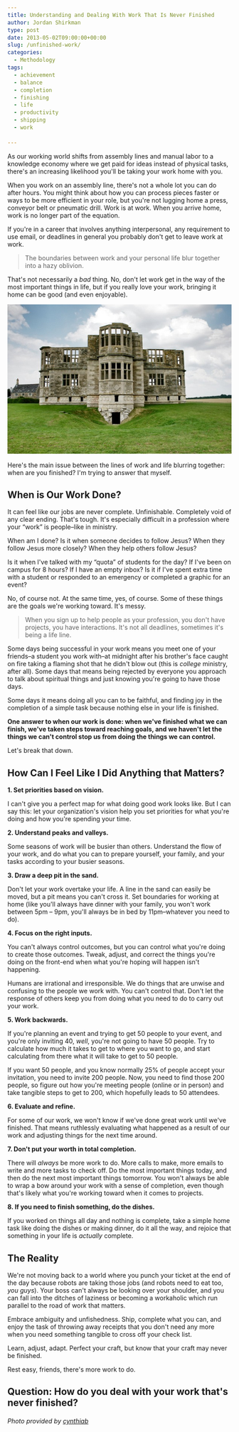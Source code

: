 ```yaml
---
title: Understanding and Dealing With Work That Is Never Finished
author: Jordan Shirkman
type: post
date: 2013-05-02T09:00:00+00:00
slug: /unfinished-work/
categories:
  - Methodology
tags:
  - achievement
  - balance
  - completion
  - finishing
  - life
  - productivity
  - shipping
  - work

---
```

As our working world shifts from assembly lines and manual labor to a knowledge economy where we get paid for ideas instead of physical tasks, there's an increasing likelihood you'll be taking your work home with you.

When you work on an assembly line, there's not a whole lot you can do after hours. You might think about how you can process pieces faster or ways to be more efficient in your role, but you're not lugging home a press, conveyor belt or pneumatic drill. Work is at work. When you arrive home, work is no longer part of the equation.

If you're in a career that involves anything interpersonal, any requirement to use email, or deadlines in general you probably don't get to leave work at work.

> The boundaries between work and your personal life blur together into a hazy oblivion.

That's not necessarily a _bad_ thing. No, don't let work get in the way of the most important things in life, but if you really love your work, bringing it home can be good (and even enjoyable).

[![Image](/static/images/unfinished-building.jpeg)](https://jshirk.com/blog/unfinished-work)

Here's the main issue between the lines of work and life blurring together: when are you finished? I'm trying to answer that myself.

## When is Our Work Done?

It can feel like our jobs are never complete. Unfinishable. Completely void of any clear ending. That's tough. It's especially difficult in a profession where your &#8220;work&#8221; is people&#8211;like in ministry.

When am I done? Is it when someone decides to follow Jesus? When they follow Jesus more closely? When they help others follow Jesus?

Is it when I've talked with my &#8220;quota&#8221; of students for the day? If I've been on campus for 8 hours? If I have an empty inbox? Is it if I've spent extra time with a student or responded to an emergency or completed a graphic for an event?

No, of course not. At the same time, yes, of course. Some of these things are the goals we're working toward. It's messy.

> When you sign up to help people as your profession, you don't have projects, you have interactions. It's not all deadlines, sometimes it's being a life line.

Some days being successful in your work means you meet one of your friends&#8211;a student you work with&#8211;at midnight after his brother's face caught on fire taking a flaming shot that he didn't blow out (this is _college_ ministry, after all). Some days that means being rejected by everyone you approach to talk about spiritual things and just knowing you're going to have those days.

Some days it means doing all you can to be faithful, and finding joy in the completion of a simple task because nothing else in your life is finished.

**One answer to when our work is done: when we've finished what we can finish, we've taken steps toward reaching goals, and we haven't let the things we can't control stop us from doing the things we can control.**

Let's break that down.

## How Can I Feel Like I Did Anything that Matters?

**1. Set priorities based on vision.**

I can't give you a perfect map for what doing good work looks like. But I can say this: let your organization's vision help you set priorities for what you're doing and how you're spending your time.

**2. Understand peaks and valleys.**

Some seasons of work will be busier than others. Understand the flow of your work, and do what you can to prepare yourself, your family, and your tasks according to your busier seasons.

**3. Draw a deep pit in the sand.**

Don't let your work overtake your life. A line in the sand can easily be moved, but a pit means you can't cross it. Set boundaries for working at home (like you'll always have dinner with your family, you won't work between 5pm &#8211; 9pm, you'll always be in bed by 11pm&#8211;whatever you need to do).

**4. Focus on the right inputs.**

You can't always control outcomes, but you can control what you're doing to create those outcomes. Tweak, adjust, and correct the things you're doing on the front-end when what you're hoping will happen isn't happening.

Humans are irrational and irresponsible. We do things that are unwise and confusing to the people we work with. You can't control that. Don't let the response of others keep you from doing what you need to do to carry out your work.

**5. Work backwards.**

If you're planning an event and trying to get 50 people to your event, and you're only inviting 40, _well_, you're not going to have 50 people. Try to calculate how much it takes to get to where you want to go, and start calculating from there what it will take to get to 50 people.

If you want 50 people, and you know normally 25% of people accept your invitation, you need to invite 200 people. Now, you need to find those 200 people, so figure out how you're meeting people (online or in person) and take tangible steps to get to 200, which hopefully leads to 50 attendees.

**6. Evaluate and refine.**

For some of our work, we won't know if we've done great work until we've finished. That means ruthlessly evaluating what happened as a result of our work and adjusting things for the next time around.

**7. Don't put your worth in total completion.**

There will _always_ be more work to do. More calls to make, more emails to write and more tasks to check off. Do the most important things today, and then do the next most important things tomorrow. You won't always be able to wrap a bow around your work with a sense of completion, even though that's likely what you're working toward when it comes to projects.

**8. If you need to finish something, do the dishes.**

If you worked on things all day and nothing is complete, take a simple home task like doing the dishes or making dinner, do it all the way, and rejoice that something in your life is _actually_ complete.

## The Reality

We're not moving back to a world where you punch your ticket at the end of the day because robots are taking those jobs (and robots need to eat too, _you guys_). Your boss can't always be looking over your shoulder, and you can fall into the ditches of laziness or becoming a workaholic which run parallel to the road of work that matters.

Embrace ambiguity and unfishedness. Ship, complete what you can, and enjoy the task of throwing away receipts that you don't need any more when you need something tangible to cross off your check list.

Learn, adjust, adapt. Perfect your craft, but know that your craft may never be finished.

Rest easy, friends, there's more work to do.

## Question: How do you deal with your work that's never finished?

###### Photo provided by [cynthiab](http://www.sxc.hu/profile/cynthiab)
